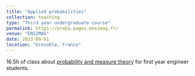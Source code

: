 ```yaml
---
title: "Applied probabilities"
collection: teaching
type: "Third year undergraduate course"
permalink: https://proba.pages.ensimag.fr/
venue: "ENSIMAG"
date: 2023-09-01
location: "Grenoble, France"
---
```

16.5h of class about [probability and measure theory](https://proba.pages.ensimag.fr/) for first year engineer students.
